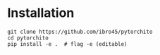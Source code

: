# Installation

```
git clone https://github.com/ibro45/pytorchito
cd pytorchito
pip install -e .  # flag -e (editable)
```